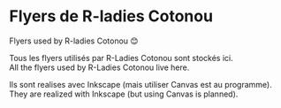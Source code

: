 # Flyers de R-ladies Cotonou 
Flyers used by R-ladies Cotonou 😊

Tous les flyers utilisés par R-Ladies Cotonou sont stockés ici.   
All the flyers used by R-Ladies Cotonou live here.

Ils sont realises avec Inkscape (mais utiliser Canvas est au programme).  
They are realized with Inkscape (but using Canvas is planned).

